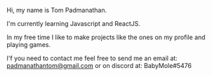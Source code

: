Hi, my name is Tom Padmanathan.

I'm currently learning Javascript and ReactJS.

In my free time I like to make projects like the ones on my profile and playing games. 

I'f you need to contact me feel free to send me an email at: padmanathantom@gmail.com or on discord at: BabyMole#5476
